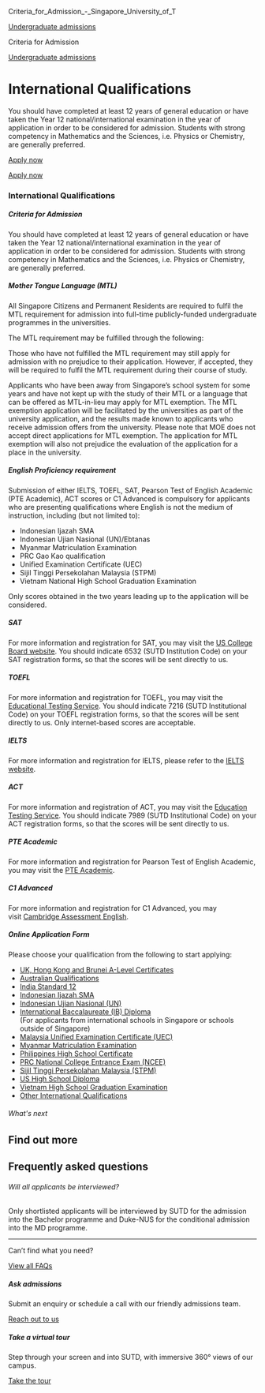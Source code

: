 Criteria_for_Admission_-_Singapore_University_of_T



[Undergraduate admissions](/admissions/undergraduate) 

Criteria for Admission

[Undergraduate admissions](https://www.sutd.edu.sg/admissions/undergraduate)

International Qualifications
============================

You should have completed at least 12 years of general education or have taken the Year 12 national/international examination in the year of application in order to be considered for admission. Students with strong competency in Mathematics and the Sciences, i.e. Physics or Chemistry, are generally preferred.

[Apply now](https://admission.sutd.edu.sg/psp/CSADM1PRD/?cmd=loginevel/application-timeline/)




[Apply now](https://admission.sutd.edu.sg/psp/CSADM1PRD/?cmd=loginevel/application-timeline/)

### International Qualifications



##### **Criteria for Admission**



You should have completed at least 12 years of general education or have taken the Year 12 national/international examination in the year of application in order to be considered for admission. Students with strong competency in Mathematics and the Sciences, i.e. Physics or Chemistry, are generally preferred.



##### **Mother Tongue Language (MTL)**



All Singapore Citizens and Permanent Residents are required to fulfil the MTL requirement for admission into full-time publicly-funded undergraduate programmes in the universities.  
  
The MTL requirement may be fulfilled through the following:



Those who have not fulfilled the MTL requirement may still apply for admission with no prejudice to their application. However, if accepted, they will be required to fulfil the MTL requirement during their course of study.   
  
Applicants who have been away from Singapore’s school system for some years and have not kept up with the study of their MTL or a language that can be offered as MTL-in-lieu may apply for MTL exemption. The MTL exemption application will be facilitated by the universities as part of the university application, and the results made known to applicants who receive admission offers from the university. Please note that MOE does not accept direct applications for MTL exemption. The application for MTL exemption will also not prejudice the evaluation of the application for a place in the university.



##### **English Proficiency requirement**



Submission of either IELTS, TOEFL, SAT, Pearson Test of English Academic (PTE Academic), ACT scores or C1 Advanced is compulsory for applicants who are presenting qualifications where English is not the medium of instruction, including (but not limited to):



* Indonesian Ijazah SMA
* Indonesian Ujian Nasional (UN)/Ebtanas
* Myanmar Matriculation Examination
* PRC Gao Kao qualification
* Unified Examination Certificate (UEC)
* Sijil Tinggi Persekolahan Malaysia (STPM)
* Vietnam National High School Graduation Examination


Only scores obtained in the two years leading up to the application will be considered.



##### **SAT**



For more information and registration for SAT, you may visit the [US College Board website](http://www.collegeboard.org/). You should indicate 6532 (SUTD Institution Code) on your SAT registration forms, so that the scores will be sent directly to us.



##### **TOEFL**



For more information and registration for TOEFL, you may visit the [Educational Testing Service](http://www.ets.org/). You should indicate 7216 (SUTD Institutional Code) on your TOEFL registration forms, so that the scores will be sent directly to us. Only internet-based scores are acceptable.



##### **IELTS**



For more information and registration for IELTS, please refer to the [IELTS website](http://www.ielts.org/).



##### **ACT**



For more information and registration of ACT, you may visit the [Education Testing Service](https://www.act.org/content/act/en.html). You should indicate 7989 (SUTD Institutional Code) on your ACT registration forms, so that the scores will be sent directly to us.



##### **PTE Academic**



For more information and registration for Pearson Test of English Academic, you may visit the [PTE Academic](https://pearsonpte.com/book-now/).



##### **C1 Advanced**



For more information and registration for C1 Advanced, you may visit [Cambridge Assessment English](https://www.cambridgeenglish.org/exams-and-tests/advanced/results/).



##### **Online Application Form**



Please choose your qualification from the following to start applying:



* [UK, Hong Kong and Brunei A-Level Certificates](/admissions/undergraduate/uk-hong-kong-and-brunei-a-level-certificates/criteria-for-admission/)
* [Australian Qualifications](/admissions/undergraduate/india-standard-12/criteria-for-admission/)
* [India Standard 12](/admissions/undergraduate/india-standard-12/criteria-for-admission/)
* [Indonesian Ijazah SMA](/admissions/undergraduate/indonesian-ijazah-sma/criteria-for-admission/)
* [Indonesian Ujian Nasional (UN)](/admissions/undergraduate/indonesian-ujian-nasional-un/criteria-for-admission/)
* [International Baccalaureate (IB) Diploma](/admissions/undergraduate/international-baccalaureate-diploma-international/criteria-for-admission/)  
  (For applicants from international schools in Singapore or schools outside of Singapore)
* [Malaysia Unified Examination Certificate (UEC)](/admissions/undergraduate/malaysia-unified-examination-certificate-uec/criteria-for-admission/)
* [Myanmar Matriculation Examination](/admissions/undergraduate/myanmar-matriculation-examination-mme/criteria-for-admission/)
* [Philippines High School Certificate](/admissions/undergraduate/philippines-high-school-certificate/criteria-for-admission/)
* [PRC National College Entrance Exam (NCEE)](/admissions/undergraduate/prc-national-college-entrance-exam-ncee/criteria-for-admission/)
* [Sijil Tinggi Persekolahan Malaysia (STPM)](/admissions/undergraduate/sijil-tinggi-persekolahan-malaysia-stpm/criteria-for-admission/)
* [US High School Diploma](/admissions/undergraduate/us-high-school-diploma/criteria-for-admission/)
* [Vietnam High School Graduation Examination](/admissions/undergraduate/vietnam-high-school-graduation-examination/criteria-for-admission/)
* [Other International Qualifications](/admissions/undergraduate/other-international-qualifications/criteria-for-admission/)

###### What's next

Find out more
-------------

Frequently asked questions
--------------------------

###### Will all applicants be interviewed?

Only shortlisted applicants will be interviewed by SUTD for the admission into the Bachelor programme and Duke-NUS for the conditional admission into the MD programme.

---

Can’t find what you need?

[View all FAQs](/admissions/undergraduate/faq/?faq-category=813)

##### Ask admissions

Submit an enquiry or schedule a call with our friendly admissions team.

[Reach out to us](/admissions/undergraduate/ask-admissions/)

##### Take a virtual tour

Step through your screen and into SUTD, with immersive 360° views of our campus.

[Take the tour](http://virtualtour.sutd.edu.sg)

